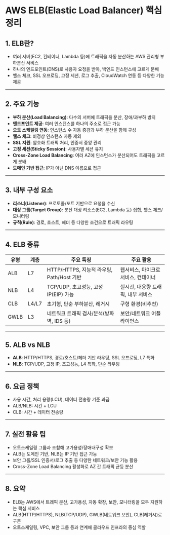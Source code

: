 # AWS ELB(Elastic Load Balancer) 핵심 정리

## 1. ELB란?
- 여러 서버(EC2, 컨테이너, Lambda 등)에 트래픽을 자동 분산하는 AWS 관리형 부하분산 서비스
- 하나의 엔드포인트(DNS)로 사용자 요청을 받아, 백엔드 인스턴스에 고르게 분배
- 헬스 체크, SSL 오프로딩, 고정 세션, 로그 추출, CloudWatch 연동 등 다양한 기능 제공

---

## 2. 주요 기능
- **부하 분산(Load Balancing)**: 다수의 서버에 트래픽을 분산, 장애/과부하 방지
- **엔드포인트 제공**: 여러 인스턴스를 하나의 주소로 접근 가능
- **오토 스케일링 연동**: 인스턴스 수 자동 증감과 부하 분산을 함께 구성
- **헬스 체크**: 비정상 인스턴스 자동 제외
- **SSL 지원**: 암호화 트래픽 처리, 인증서 중앙 관리
- **고정 세션(Sticky Session)**: 사용자별 세션 유지
- **Cross-Zone Load Balancing**: 여러 AZ에 인스턴스가 분산되어도 트래픽을 고르게 분배
- **도메인 기반 접근**: IP가 아닌 DNS 이름으로 접근

---

## 3. 내부 구성 요소
- **리스너(Listener)**: 프로토콜/포트 기반으로 요청을 수신
- **대상 그룹(Target Group)**: 분산 대상 리소스(EC2, Lambda 등) 집합, 헬스 체크/모니터링
- **규칙(Rule)**: 경로, 호스트, 헤더 등 다양한 조건으로 트래픽 라우팅

---

## 4. ELB 종류

| 유형      | 계층 | 주요 특징                                      | 주요 활용 |
|-----------|------|-----------------------------------------------|-----------|
| ALB       | L7   | HTTP/HTTPS, 지능적 라우팅, Path/Host 기반      | 웹서비스, 마이크로서비스, 컨테이너 |
| NLB       | L4   | TCP/UDP, 초고성능, 고정 IP(EIP) 가능           | 실시간, 대용량 트래픽, 내부 서비스 |
| CLB       | L4/L7| 초기형, 단순 부하분산, 레거시                   | 구형 환경(비추천) |
| GWLB      | L3   | 네트워크 트래픽 검사/분석(방화벽, IDS 등)       | 보안/네트워크 어플라이언스 |

---

## 5. ALB vs NLB

- **ALB**: HTTP/HTTPS, 경로/호스트/헤더 기반 라우팅, SSL 오프로딩, L7 특화
- **NLB**: TCP/UDP, 고정 IP, 초고성능, L4 특화, 단순 라우팅

---

## 6. 요금 정책
- 사용 시간, 처리 용량(LCU), 데이터 전송량 기준 과금
- ALB/NLB: 시간 + LCU
- CLB: 시간 + 데이터 전송량

---

## 7. 실전 활용 팁
- 오토스케일링 그룹과 조합해 고가용성/장애내구성 확보
- ALB는 도메인 기반, NLB는 IP 기반 접근 가능
- 보안 그룹/SSL 인증서/로그 추출 등 다양한 네트워크/보안 기능 활용
- Cross-Zone Load Balancing 활성화로 AZ 간 트래픽 균등 분산

---

## 8. 요약

- ELB는 AWS에서 트래픽 분산, 고가용성, 자동 확장, 보안, 모니터링을 모두 지원하는 핵심 서비스
- ALB(HTTP/HTTPS), NLB(TCP/UDP), GWLB(네트워크 보안), CLB(레거시)로 구분
- 오토스케일링, VPC, 보안 그룹 등과 연계해 클라우드 인프라의 중심 역할
